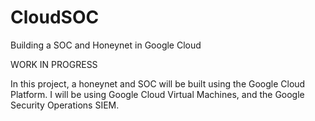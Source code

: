 # CloudSOC
Building a SOC and Honeynet in Google Cloud

WORK IN PROGRESS

In this project, a honeynet and SOC will be built using the Google Cloud Platform. I will be using Google Cloud Virtual Machines, and the Google Security Operations SIEM. 
